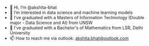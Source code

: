 - 👋 Hi, I’m @akshita-bhat
- 👀 I’m interested in data science and machine learning models
- 🌱 I’ve graduated with a Masters of Information Technology (Double major - Data Science and AI) from UNSW 
- 🌱 I've graduated with a Bachelor's of Mathematics from LSR, Delhi University
- 📫 How to reach me via outlook: akshita.bhat@outlook.com 

<!---
akshita-bhat/akshita-bhat is a ✨ special ✨ repository because its `README.md` (this file) appears on your GitHub profile.
You can click the Preview link to take a look at your changes.
--->

